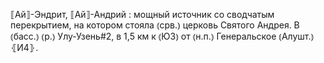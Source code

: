 ---
---

⟦Ай⟧-Эндрит, ⟦Ай⟧-Андрий
: мощный источник со сводчатым перекрытием, на котором стояла ⦅срв.⦆ церковь Святого Андрея. В ⦅басс.⦆ ⦅р.⦆ Улу-Узень#2, в 1,5 км к ⦅ЮЗ⦆ от ⦅н.п.⦆ Генеральское ⦅Алушт.⦆ ⦃И4⦄.
